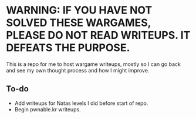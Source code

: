 # WARNING: IF YOU HAVE NOT SOLVED THESE WARGAMES, PLEASE DO NOT READ WRITEUPS. IT DEFEATS THE PURPOSE.

This is a repo for me to host wargame writeups, mostly so I can go back and see my own thought process and how I might improve.

## To-do
* Add writeups for Natas levels I did before start of repo.
* Begin pwnable.kr writeups.
